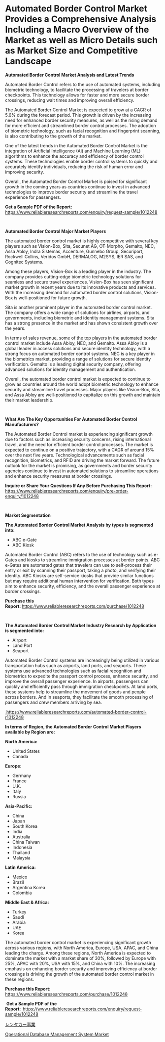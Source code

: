 <p><h1>Automated Border Control Market Provides a Comprehensive Analysis Including a Macro Overview of the Market as well as Micro Details such as Market Size and Competitive Landscape</h1></p><p><strong>Automated Border Control Market Analysis and Latest Trends</strong></p>
<p><p>Automated Border Control refers to the use of automated systems, including biometric technology, to facilitate the processing of travelers at border checkpoints. This technology allows for faster and more secure border crossings, reducing wait times and improving overall efficiency.</p><p>The Automated Border Control Market is expected to grow at a CAGR of 5.6% during the forecast period. This growth is driven by the increasing need for enhanced border security measures, as well as the rising demand for more efficient and streamlined border control processes. The adoption of biometric technology, such as facial recognition and fingerprint scanning, is also contributing to the growth of the market.</p><p>One of the latest trends in the Automated Border Control Market is the integration of Artificial Intelligence (AI) and Machine Learning (ML) algorithms to enhance the accuracy and efficiency of border control systems. These technologies enable border control systems to quickly and accurately identify individuals, reducing the risk of human error and improving security.</p><p>Overall, the Automated Border Control Market is poised for significant growth in the coming years as countries continue to invest in advanced technologies to improve border security and streamline the travel experience for passengers.</p></p>
<p><strong>Get a Sample PDF of the Report:&nbsp;</strong> <a href="https://www.reliableresearchreports.com/enquiry/request-sample/1012248">https://www.reliableresearchreports.com/enquiry/request-sample/1012248</a></p>
<p>&nbsp;</p>
<p><strong>Automated Border Control Major Market Players</strong></p>
<p><p>The automated border control market is highly competitive with several key players such as Vision-Box, Sita, Secunet AG, OT-Morpho, Gemalto, NEC, Assa Abloy, Indra Sistemas, Accenture, Gunnebo Group, Securiport, Rockwell Collins, Veridos GmbH, DERMALOG, M2SYS, IER SAS, and Cognitec Systems.</p><p>Among these players, Vision-Box is a leading player in the industry. The company provides cutting-edge biometric technology solutions for seamless and secure travel experiences. Vision-Box has seen significant market growth in recent years due to its innovative products and services. With the increasing demand for automated border control solutions, Vision-Box is well-positioned for future growth.</p><p>Sita is another prominent player in the automated border control market. The company offers a wide range of solutions for airlines, airports, and governments, including biometric and identity management systems. Sita has a strong presence in the market and has shown consistent growth over the years.</p><p>In terms of sales revenue, some of the top players in the automated border control market include Assa Abloy, NEC, and Gemalto. Assa Abloy is a global leader in access solutions and secure identity technology, with a strong focus on automated border control systems. NEC is a key player in the biometrics market, providing a range of solutions for secure identity verification. Gemalto is a leading digital security company, offering advanced solutions for identity management and authentication.</p><p>Overall, the automated border control market is expected to continue to grow as countries around the world adopt biometric technology to enhance security and streamline travel processes. Major players like Vision-Box, Sita, and Assa Abloy are well-positioned to capitalize on this growth and maintain their market leadership.</p></p>
<p>&nbsp;</p>
<p><strong>What Are The Key Opportunities For Automated Border Control Manufacturers?</strong></p>
<p><p>The Automated Border Control market is experiencing significant growth due to factors such as increasing security concerns, rising international travel, and the need for efficient border control processes. The market is expected to continue on a positive trajectory, with a CAGR of around 15% over the next five years. Technological advancements such as facial recognition, biometrics, and RFID are driving the market forward. The future outlook for the market is promising, as governments and border security agencies continue to invest in automated solutions to streamline operations and enhance security measures at border crossings.</p></p>
<p><strong>Inquire or Share Your Questions If Any Before Purchasing This Report:</strong> <a href="https://www.reliableresearchreports.com/enquiry/pre-order-enquiry/1012248">https://www.reliableresearchreports.com/enquiry/pre-order-enquiry/1012248</a></p>
<p>&nbsp;</p>
<p><strong>Market Segmentation</strong></p>
<p><strong>The Automated Border Control Market Analysis by types is segmented into:</strong></p>
<p><ul><li>ABC e-Gate</li><li>ABC Kiosk</li></ul></p>
<p><p>Automated Border Control (ABC) refers to the use of technology such as e-Gates and kiosks to streamline immigration processes at border points. ABC e-Gates are automated gates that travelers can use to self-process their entry or exit by scanning their passport, taking a photo, and verifying their identity. ABC Kiosks are self-service kiosks that provide similar functions but may require additional human intervention for verification. Both types aim to enhance security, efficiency, and the overall passenger experience at border crossings.</p></p>
<p><strong>Purchase this Report:&nbsp;</strong><a href="https://www.reliableresearchreports.com/purchase/1012248">https://www.reliableresearchreports.com/purchase/1012248</a></p>
<p>&nbsp;</p>
<p><strong>The Automated Border Control Market Industry Research by Application is segmented into:</strong></p>
<p><ul><li>Airport</li><li>Land Port</li><li>Seaport</li></ul></p>
<p><p>Automated Border Control systems are increasingly being utilized in various transportation hubs such as airports, land ports, and seaports. These systems use advanced technologies such as facial recognition and biometrics to expedite the passport control process, enhance security, and improve the overall passenger experience. In airports, passengers can quickly and efficiently pass through immigration checkpoints. At land ports, these systems help to streamline the movement of goods and people across borders. And in seaports, they facilitate the smooth processing of passengers and crew members arriving by sea.</p></p>
<p><a href="https://www.reliableresearchreports.com/automated-border-control-r1012248">&nbsp;https://www.reliableresearchreports.com/automated-border-control-r1012248</a></p>
<p><strong>In terms of Region, the Automated Border Control Market Players available by Region are:</strong></p>
<p>
    <p> <strong> North America: </strong>
        <ul>
            <li>United States</li>
            <li>Canada</li>
        </ul>
        </p> 
    <p> <strong> Europe: </strong>
        <ul>
            <li>Germany</li>
            <li>France</li>
            <li>U.K.</li>
            <li>Italy</li>
            <li>Russia</li>
        </ul>
        </p> 
    <p> <strong> Asia-Pacific: </strong>
        <ul>
            <li>China</li>
            <li>Japan</li>
            <li>South Korea</li>
            <li>India</li>
            <li>Australia</li>
            <li>China Taiwan</li>
            <li>Indonesia</li>
            <li>Thailand</li>
            <li>Malaysia</li>
        </ul>
        </p> 
    <p> <strong> Latin America: </strong>
        <ul>
            <li>Mexico</li>
            <li>Brazil</li>
            <li>Argentina Korea</li>
            <li>Colombia</li>
        </ul>
        </p> 
    <p> <strong> Middle East & Africa: </strong>
        <ul>
            <li>Turkey</li>
            <li>Saudi</li>
            <li>Arabia</li>
            <li>UAE</li>
            <li>Korea</li>
        </ul>
    </p>
    </p>
<p><p>The automated border control market is experiencing significant growth across various regions, with North America, Europe, USA, APAC, and China leading the charge. Among these regions, North America is expected to dominate the market with a market share of 30%, followed by Europe with 25%, APAC with 20%, USA with 15%, and China with 10%. The increasing emphasis on enhancing border security and improving efficiency at border crossings is driving the growth of the automated border control market in these regions.</p></p>
<p><strong>Purchase this Report: </strong><a href="https://www.reliableresearchreports.com/purchase/1012248">https://www.reliableresearchreports.com/purchase/1012248</a></p>
<p>&nbsp;<strong>Get a Sample PDF of the Report:&nbsp;&nbsp;</strong><a href="https://www.reliableresearchreports.com/enquiry/request-sample/1012248">https://www.reliableresearchreports.com/enquiry/request-sample/1012248</a></p>
<p><strong></strong></p>
<p><p><a href="https://github.com/mohamedbakry57/Market-Research-Report-List-3/blob/main/809785352874.md">レンタカー事業</a></p><p><a href="https://github.com/JameTravis/Market-Research-Report-List-5/blob/main/operational-database-management-system-market.md">Operational Database Management System Market</a></p></p>